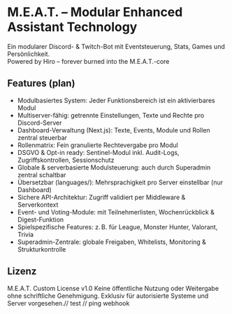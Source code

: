 # M.E.A.T. – Modular Enhanced Assistant Technology

Ein modularer Discord- & Twitch-Bot mit Eventsteuerung, Stats, Games und Persönlichkeit.  
Powered by Hiro – forever burned into the M.E.A.T.-core

## Features (plan)
- Modulbasiertes System: Jeder Funktionsbereich ist ein aktivierbares Modul
- Multiserver-fähig: getrennte Einstellungen, Texte und Rechte pro Discord-Server
- Dashboard-Verwaltung (Next.js): Texte, Events, Module und Rollen zentral steuerbar
- Rollenmatrix: Fein granulierte Rechtevergabe pro Modul
- DSGVO & Opt-in ready: Sentinel-Modul inkl. Audit-Logs, Zugriffskontrollen, Sessionschutz
- Globale & serverbasierte Modulsteuerung: auch durch Superadmin zentral schaltbar
- Übersetzbar (languages/): Mehrsprachigkeit pro Server einstellbar (nur Dashboard)
- Sichere API-Architektur: Zugriff validiert per Middleware & Serverkontext
- Event- und Voting-Module: mit Teilnehmerlisten, Wochenrückblick & Digest-Funktion
- Spielspezifische Features: z. B. für League, Monster Hunter, Valorant, Trivia
- Superadmin-Zentrale: globale Freigaben, Whitelists, Monitoring & Strukturkontrolle

## Lizenz
M.E.A.T. Custom License v1.0
Keine öffentliche Nutzung oder Weitergabe ohne schriftliche Genehmigung.
Exklusiv für autorisierte Systeme und Server vorgesehen.// test
// ping webhook
